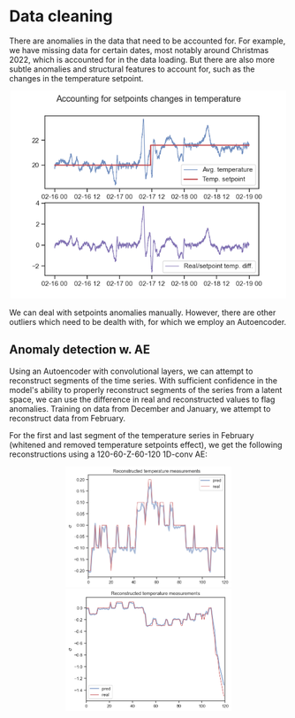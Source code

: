 # Data cleaning

There are anomalies in the data that need to be accounted for. For example, we have missing data for certain dates, most notably around Christmas 2022, which is accounted for in the data loading. But there are also more subtle anomalies and structural features to account for, such as the changes in the temperature setpoint. 

<p align="center">
  <img src=https://github.com/oStglnd/rise-gh/blob/main/misc/setpoint.png?raw=true width="500" title="setpoint">
</p>

We can deal with setpoints anomalies manually. However, there are other outliers which need to be dealth with, for which we employ an Autoencoder. 

## Anomaly detection w. AE

Using an Autoencoder with convolutional layers, we can attempt to reconstruct segments of the time series. With sufficient confidence in the model's ability to properly reconstruct segments of the series from a latent space, we can use the difference in real and reconstructed values to flag anomalies. Training on data from December and January, we attempt to reconstruct data from February.

For the first and last segment of the temperature series in February (whitened and removed temperature setpoints effect), we get the following reconstructions using a 120-60-Z-60-120 1D-conv AE:

<p align="center">
  <img src=https://github.com/oStglnd/rise-gh/blob/main/misc/reconstructed_1.png?raw=true width="300" title="reconstruction">
  <img src=https://github.com/oStglnd/rise-gh/blob/main/misc/reconstructed_2.png?raw=true width="300" title="reconstruction">
</p>

